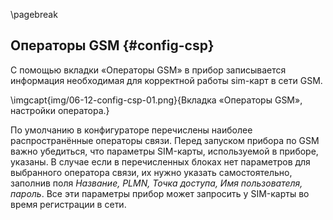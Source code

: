 \pagebreak

## Операторы GSM {#config-csp}

С помощью вкладки «Операторы GSM» в прибор записывается информация необходимая для корректной работы sim-карт в сети GSM.

\imgcapt{img/06-12-config-csp-01.png}{Вкладка «Операторы GSM», настройки оператора.}


По умолчанию в конфигураторе перечислены наиболее распространённые операторы связи. Перед запуском прибора по GSM важно убедиться, что параметры SIM-карты, используемой в приборе, указаны.
В случае если в перечисленных блоках нет параметров для выбранного оператора связи, их нужно указать самостоятельно, заполнив поля _Название, PLMN, Точка доступа, Имя пользователя, пароль_. Все эти параметры прибор может запросить у SIM-карты во время регистрации в сети.

